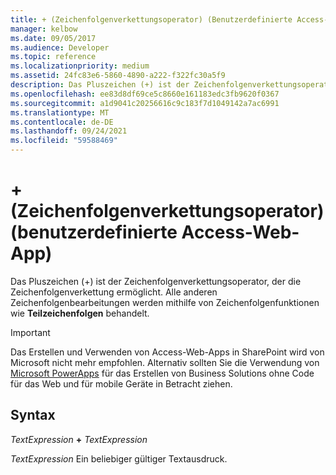 ```yaml
---
title: + (Zeichenfolgenverkettungsoperator) (Benutzerdefinierte Access-Web-App)
manager: kelbow
ms.date: 09/05/2017
ms.audience: Developer
ms.topic: reference
ms.localizationpriority: medium
ms.assetid: 24fc83e6-5860-4890-a222-f322fc30a5f9
description: Das Pluszeichen (+) ist der Zeichenfolgenverkettungsoperator, der die Zeichenfolgenverkettung ermöglicht. Alle anderen Zeichenfolgenbearbeitungen werden mithilfe von Zeichenfolgenfunktionen wie Teilzeichenfolgen behandelt.
ms.openlocfilehash: ee83d8df69ce5c8660e161183edc3fb9620f0367
ms.sourcegitcommit: a1d9041c20256616c9c183f7d1049142a7ac6991
ms.translationtype: MT
ms.contentlocale: de-DE
ms.lasthandoff: 09/24/2021
ms.locfileid: "59588469"
---
```

# <a name="-string-concatenation-operator-access-custom-web-app"></a>+ (Zeichenfolgenverkettungsoperator) (benutzerdefinierte Access-Web-App)

Das Pluszeichen (+) ist der Zeichenfolgenverkettungsoperator, der die Zeichenfolgenverkettung ermöglicht. Alle anderen Zeichenfolgenbearbeitungen werden mithilfe von Zeichenfolgenfunktionen wie **Teilzeichenfolgen** behandelt. 
  
> [!IMPORTANT]
> Das Erstellen und Verwenden von Access-Web-Apps in SharePoint wird von Microsoft nicht mehr empfohlen. Alternativ sollten Sie die Verwendung von [Microsoft PowerApps](https://powerapps.microsoft.com/en-us/) für das Erstellen von Business Solutions ohne Code für das Web und für mobile Geräte in Betracht ziehen. 
  
## <a name="syntax"></a>Syntax

 *TextExpression* **+** *TextExpression* 
  
 *TextExpression*  Ein beliebiger gültiger Textausdruck. 
  

